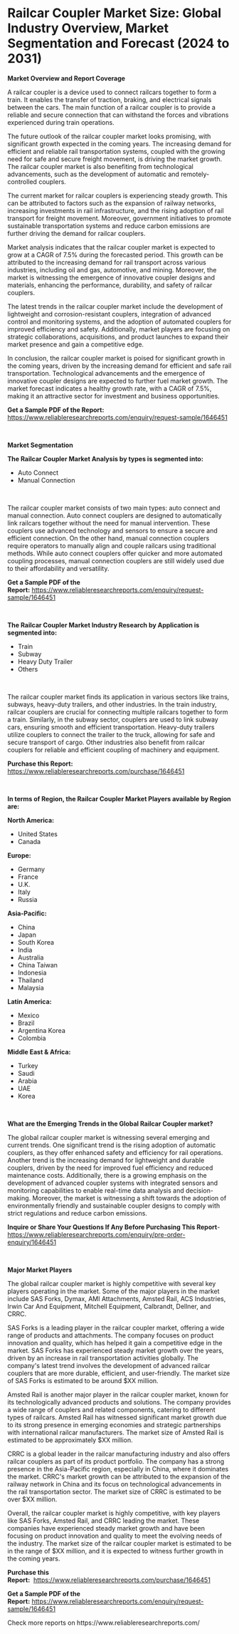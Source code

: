 <p><h1>Railcar Coupler Market Size: Global Industry Overview, Market Segmentation and Forecast (2024 to 2031)</h1></p><p><strong>Market Overview and Report Coverage</strong></p>
<p><p>A railcar coupler is a device used to connect railcars together to form a train. It enables the transfer of traction, braking, and electrical signals between the cars. The main function of a railcar coupler is to provide a reliable and secure connection that can withstand the forces and vibrations experienced during train operations.</p><p>The future outlook of the railcar coupler market looks promising, with significant growth expected in the coming years. The increasing demand for efficient and reliable rail transportation systems, coupled with the growing need for safe and secure freight movement, is driving the market growth. The railcar coupler market is also benefiting from technological advancements, such as the development of automatic and remotely-controlled couplers.</p><p>The current market for railcar couplers is experiencing steady growth. This can be attributed to factors such as the expansion of railway networks, increasing investments in rail infrastructure, and the rising adoption of rail transport for freight movement. Moreover, government initiatives to promote sustainable transportation systems and reduce carbon emissions are further driving the demand for railcar couplers.</p><p>Market analysis indicates that the railcar coupler market is expected to grow at a CAGR of 7.5% during the forecasted period. This growth can be attributed to the increasing demand for rail transport across various industries, including oil and gas, automotive, and mining. Moreover, the market is witnessing the emergence of innovative coupler designs and materials, enhancing the performance, durability, and safety of railcar couplers.</p><p>The latest trends in the railcar coupler market include the development of lightweight and corrosion-resistant couplers, integration of advanced control and monitoring systems, and the adoption of automated couplers for improved efficiency and safety. Additionally, market players are focusing on strategic collaborations, acquisitions, and product launches to expand their market presence and gain a competitive edge.</p><p>In conclusion, the railcar coupler market is poised for significant growth in the coming years, driven by the increasing demand for efficient and safe rail transportation. Technological advancements and the emergence of innovative coupler designs are expected to further fuel market growth. The market forecast indicates a healthy growth rate, with a CAGR of 7.5%, making it an attractive sector for investment and business opportunities.</p></p>
<p><strong>Get a Sample PDF of the Report:</strong> <a href="https://www.reliableresearchreports.com/enquiry/request-sample/1646451">https://www.reliableresearchreports.com/enquiry/request-sample/1646451</a></p>
<p>&nbsp;</p>
<p><strong>Market Segmentation</strong></p>
<p><strong>The Railcar Coupler Market Analysis by types is segmented into:</strong></p>
<p><ul><li>Auto Connect</li><li>Manual Connection</li></ul></p>
<p>&nbsp;</p>
<p><p>The railcar coupler market consists of two main types: auto connect and manual connection. Auto connect couplers are designed to automatically link railcars together without the need for manual intervention. These couplers use advanced technology and sensors to ensure a secure and efficient connection. On the other hand, manual connection couplers require operators to manually align and couple railcars using traditional methods. While auto connect couplers offer quicker and more automated coupling processes, manual connection couplers are still widely used due to their affordability and versatility.</p></p>
<p><strong>Get a Sample PDF of the Report:</strong>&nbsp;<a href="https://www.reliableresearchreports.com/enquiry/request-sample/1646451">https://www.reliableresearchreports.com/enquiry/request-sample/1646451</a></p>
<p>&nbsp;</p>
<p><strong>The Railcar Coupler Market Industry Research by Application is segmented into:</strong></p>
<p><ul><li>Train</li><li>Subway</li><li>Heavy Duty Trailer</li><li>Others</li></ul></p>
<p>&nbsp;</p>
<p><p>The railcar coupler market finds its application in various sectors like trains, subways, heavy-duty trailers, and other industries. In the train industry, railcar couplers are crucial for connecting multiple railcars together to form a train. Similarly, in the subway sector, couplers are used to link subway cars, ensuring smooth and efficient transportation. Heavy-duty trailers utilize couplers to connect the trailer to the truck, allowing for safe and secure transport of cargo. Other industries also benefit from railcar couplers for reliable and efficient coupling of machinery and equipment.</p></p>
<p><strong>Purchase this Report:</strong>&nbsp; <a href="https://www.reliableresearchreports.com/purchase/1646451">https://www.reliableresearchreports.com/purchase/1646451</a></p>
<p>&nbsp;</p>
<p><strong>In terms of Region, the Railcar Coupler Market Players available by Region are:</strong></p>
<p>
    <p> <strong> North America: </strong>
        <ul>
            <li>United States</li>
            <li>Canada</li>
        </ul>
        </p> 
    <p> <strong> Europe: </strong>
        <ul>
            <li>Germany</li>
            <li>France</li>
            <li>U.K.</li>
            <li>Italy</li>
            <li>Russia</li>
        </ul>
        </p> 
    <p> <strong> Asia-Pacific: </strong>
        <ul>
            <li>China</li>
            <li>Japan</li>
            <li>South Korea</li>
            <li>India</li>
            <li>Australia</li>
            <li>China Taiwan</li>
            <li>Indonesia</li>
            <li>Thailand</li>
            <li>Malaysia</li>
        </ul>
        </p> 
    <p> <strong> Latin America: </strong>
        <ul>
            <li>Mexico</li>
            <li>Brazil</li>
            <li>Argentina Korea</li>
            <li>Colombia</li>
        </ul>
        </p> 
    <p> <strong> Middle East & Africa: </strong>
        <ul>
            <li>Turkey</li>
            <li>Saudi</li>
            <li>Arabia</li>
            <li>UAE</li>
            <li>Korea</li>
        </ul>
    </p>
    </p>
<p>&nbsp;</p>
<p><strong>What are the Emerging Trends in the Global Railcar Coupler market?</strong></p>
<p><p>The global railcar coupler market is witnessing several emerging and current trends. One significant trend is the rising adoption of automatic couplers, as they offer enhanced safety and efficiency for rail operations. Another trend is the increasing demand for lightweight and durable couplers, driven by the need for improved fuel efficiency and reduced maintenance costs. Additionally, there is a growing emphasis on the development of advanced coupler systems with integrated sensors and monitoring capabilities to enable real-time data analysis and decision-making. Moreover, the market is witnessing a shift towards the adoption of environmentally friendly and sustainable coupler designs to comply with strict regulations and reduce carbon emissions.</p></p>
<p><strong>Inquire or Share Your Questions If Any Before Purchasing This Report</strong>- <a href="https://www.reliableresearchreports.com/enquiry/pre-order-enquiry/1646451">https://www.reliableresearchreports.com/enquiry/pre-order-enquiry/1646451</a></p>
<p>&nbsp;</p>
<p><strong>Major Market Players</strong></p>
<p><p>The global railcar coupler market is highly competitive with several key players operating in the market. Some of the major players in the market include SAS Forks, Dymax, AMI Attachments, Amsted Rail, ACS Industries, Irwin Car And Equipment, Mitchell Equipment, Calbrandt, Dellner, and CRRC.</p><p>SAS Forks is a leading player in the railcar coupler market, offering a wide range of products and attachments. The company focuses on product innovation and quality, which has helped it gain a competitive edge in the market. SAS Forks has experienced steady market growth over the years, driven by an increase in rail transportation activities globally. The company's latest trend involves the development of advanced railcar couplers that are more durable, efficient, and user-friendly. The market size of SAS Forks is estimated to be around $XX million.</p><p>Amsted Rail is another major player in the railcar coupler market, known for its technologically advanced products and solutions. The company provides a wide range of couplers and related components, catering to different types of railcars. Amsted Rail has witnessed significant market growth due to its strong presence in emerging economies and strategic partnerships with international railcar manufacturers. The market size of Amsted Rail is estimated to be approximately $XX million.</p><p>CRRC is a global leader in the railcar manufacturing industry and also offers railcar couplers as part of its product portfolio. The company has a strong presence in the Asia-Pacific region, especially in China, where it dominates the market. CRRC's market growth can be attributed to the expansion of the railway network in China and its focus on technological advancements in the rail transportation sector. The market size of CRRC is estimated to be over $XX million.</p><p>Overall, the railcar coupler market is highly competitive, with key players like SAS Forks, Amsted Rail, and CRRC leading the market. These companies have experienced steady market growth and have been focusing on product innovation and quality to meet the evolving needs of the industry. The market size of the railcar coupler market is estimated to be in the range of $XX million, and it is expected to witness further growth in the coming years.</p></p>
<p><strong>Purchase this Report:</strong>&nbsp;&nbsp;<a href="https://www.reliableresearchreports.com/purchase/1646451">https://www.reliableresearchreports.com/purchase/1646451</a></p>
<p></p>
<p><strong>Get a Sample PDF of the Report:</strong>&nbsp;<a href="https://www.reliableresearchreports.com/enquiry/request-sample/1646451">https://www.reliableresearchreports.com/enquiry/request-sample/1646451</a></p>
<p>Check more reports on https://www.reliableresearchreports.com/</p>
